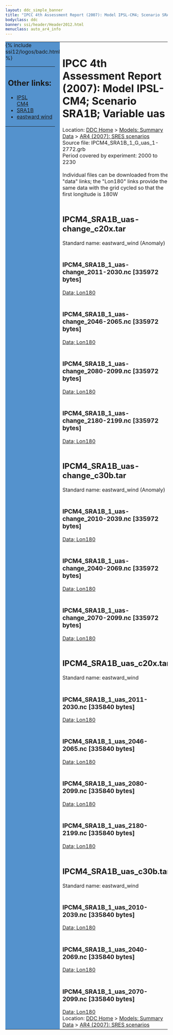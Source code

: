 ```yaml
---
layout: ddc_simple_banner
title: "IPCC 4th Assessment Report (2007): Model IPSL-CM4; Scenario SRA1B; Variable uas"
bodyclass: ddc
banner: ssi/header/Header2012.html
menuclass: auto_ar4_info
---
```



<table width="100%" border="0" cellspacing="0" cellpadding="0" style="border-collapse: collapse;">
<tr style="margin:0;padding:0;border:0;">
<td style="margin:0;padding:0;border:0;height:1pt;width:150pt;background:#5492CD;" valign="top" >

<div id="lh-col2" class="auto_ar4_info">
<table class="menumain" bgcolor="#5492CD" cellspacing="0" width="100%" border="0">
<tr><td>
<h2> Other links:</h2>
<ul>
<li><a href="/auto/ar4/model-IPSL-CM4.html">IPSL<br/>CM4</a></li>
<li><a href="/auto/ar4/scenario-SRA1B.html">SRA1B</a></li>
<li><a href="/auto/ar4/var-eastward_wind.html">eastward wind</a></li>
</ul>
</td></tr>
{% include ssi12/logos/badc.html %}
</table>
</div>
</td>
<td><h1>IPCC 4th Assessment Report (2007): Model IPSL-CM4; Scenario SRA1B; Variable uas</h1>

<!-- Breadcrumb1 -->
<div id="breadcrumb1" align="left">
Location: <a href="/index.html">DDC Home</a> > <a href="/sim/gcm_clim/">Models: Summary Data</a>
> <a href="/sim/gcm_clim/SRES_AR4/index.html">AR4 (2007): SRES scenarios</a>
</div>
<!-- End of Breadcrumb1 -->Source file: IPCM4_SRA1B_1_G_uas_1-2772.grb
<br/>
Period covered by experiment: 2000 to 2230<br/>
<br/>Individual files can be downloaded from the "data" links; the "Lon180" links provide the same data
         with the grid cycled so that the first longitude is 180W<br/>
<br/><h2>IPCM4_SRA1B_uas-change_c20x.tar</h2>
Standard name: eastward_wind (Anomaly)<br>
<br/><h3>IPCM4_SRA1B_1_uas-change_2011-2030.nc [335972 bytes]</h3>
<a href="http://apps.ipcc-data.org/cgi-bin/downl/ar4_nc/uas/IPCM4_SRA1B_1_uas-change_2011-2030.nc">Data; </a><a href="http://apps.ipcc-data.org/cgi-bin/downl/ar4_nc/uas/IPCM4_SRA1B_1_uas-change_2011-2030.cyto180.nc"> Lon180</a><br/>
<br/><h3>IPCM4_SRA1B_1_uas-change_2046-2065.nc [335972 bytes]</h3>
<a href="http://apps.ipcc-data.org/cgi-bin/downl/ar4_nc/uas/IPCM4_SRA1B_1_uas-change_2046-2065.nc">Data; </a><a href="http://apps.ipcc-data.org/cgi-bin/downl/ar4_nc/uas/IPCM4_SRA1B_1_uas-change_2046-2065.cyto180.nc"> Lon180</a><br/>
<br/><h3>IPCM4_SRA1B_1_uas-change_2080-2099.nc [335972 bytes]</h3>
<a href="http://apps.ipcc-data.org/cgi-bin/downl/ar4_nc/uas/IPCM4_SRA1B_1_uas-change_2080-2099.nc">Data; </a><a href="http://apps.ipcc-data.org/cgi-bin/downl/ar4_nc/uas/IPCM4_SRA1B_1_uas-change_2080-2099.cyto180.nc"> Lon180</a><br/>
<br/><h3>IPCM4_SRA1B_1_uas-change_2180-2199.nc [335972 bytes]</h3>
<a href="http://apps.ipcc-data.org/cgi-bin/downl/ar4_nc/uas/IPCM4_SRA1B_1_uas-change_2180-2199.nc">Data; </a><a href="http://apps.ipcc-data.org/cgi-bin/downl/ar4_nc/uas/IPCM4_SRA1B_1_uas-change_2180-2199.cyto180.nc"> Lon180</a><br/>
<br/><h2>IPCM4_SRA1B_uas-change_c30b.tar</h2>
Standard name: eastward_wind (Anomaly)<br>
<br/><h3>IPCM4_SRA1B_1_uas-change_2010-2039.nc [335972 bytes]</h3>
<a href="http://apps.ipcc-data.org/cgi-bin/downl/ar4_nc/uas/IPCM4_SRA1B_1_uas-change_2010-2039.nc">Data; </a><a href="http://apps.ipcc-data.org/cgi-bin/downl/ar4_nc/uas/IPCM4_SRA1B_1_uas-change_2010-2039.cyto180.nc"> Lon180</a><br/>
<br/><h3>IPCM4_SRA1B_1_uas-change_2040-2069.nc [335972 bytes]</h3>
<a href="http://apps.ipcc-data.org/cgi-bin/downl/ar4_nc/uas/IPCM4_SRA1B_1_uas-change_2040-2069.nc">Data; </a><a href="http://apps.ipcc-data.org/cgi-bin/downl/ar4_nc/uas/IPCM4_SRA1B_1_uas-change_2040-2069.cyto180.nc"> Lon180</a><br/>
<br/><h3>IPCM4_SRA1B_1_uas-change_2070-2099.nc [335972 bytes]</h3>
<a href="http://apps.ipcc-data.org/cgi-bin/downl/ar4_nc/uas/IPCM4_SRA1B_1_uas-change_2070-2099.nc">Data; </a><a href="http://apps.ipcc-data.org/cgi-bin/downl/ar4_nc/uas/IPCM4_SRA1B_1_uas-change_2070-2099.cyto180.nc"> Lon180</a><br/>
<br/><h2>IPCM4_SRA1B_uas_c20x.tar</h2>
Standard name: eastward_wind<br>
<br/><h3>IPCM4_SRA1B_1_uas_2011-2030.nc [335840 bytes]</h3>
<a href="http://apps.ipcc-data.org/cgi-bin/downl/ar4_nc/uas/IPCM4_SRA1B_1_uas_2011-2030.nc">Data; </a><a href="http://apps.ipcc-data.org/cgi-bin/downl/ar4_nc/uas/IPCM4_SRA1B_1_uas_2011-2030.cyto180.nc"> Lon180</a><br/>
<br/><h3>IPCM4_SRA1B_1_uas_2046-2065.nc [335840 bytes]</h3>
<a href="http://apps.ipcc-data.org/cgi-bin/downl/ar4_nc/uas/IPCM4_SRA1B_1_uas_2046-2065.nc">Data; </a><a href="http://apps.ipcc-data.org/cgi-bin/downl/ar4_nc/uas/IPCM4_SRA1B_1_uas_2046-2065.cyto180.nc"> Lon180</a><br/>
<br/><h3>IPCM4_SRA1B_1_uas_2080-2099.nc [335840 bytes]</h3>
<a href="http://apps.ipcc-data.org/cgi-bin/downl/ar4_nc/uas/IPCM4_SRA1B_1_uas_2080-2099.nc">Data; </a><a href="http://apps.ipcc-data.org/cgi-bin/downl/ar4_nc/uas/IPCM4_SRA1B_1_uas_2080-2099.cyto180.nc"> Lon180</a><br/>
<br/><h3>IPCM4_SRA1B_1_uas_2180-2199.nc [335840 bytes]</h3>
<a href="http://apps.ipcc-data.org/cgi-bin/downl/ar4_nc/uas/IPCM4_SRA1B_1_uas_2180-2199.nc">Data; </a><a href="http://apps.ipcc-data.org/cgi-bin/downl/ar4_nc/uas/IPCM4_SRA1B_1_uas_2180-2199.cyto180.nc"> Lon180</a><br/>
<br/><h2>IPCM4_SRA1B_uas_c30b.tar</h2>
Standard name: eastward_wind<br>
<br/><h3>IPCM4_SRA1B_1_uas_2010-2039.nc [335840 bytes]</h3>
<a href="http://apps.ipcc-data.org/cgi-bin/downl/ar4_nc/uas/IPCM4_SRA1B_1_uas_2010-2039.nc">Data; </a><a href="http://apps.ipcc-data.org/cgi-bin/downl/ar4_nc/uas/IPCM4_SRA1B_1_uas_2010-2039.cyto180.nc"> Lon180</a><br/>
<br/><h3>IPCM4_SRA1B_1_uas_2040-2069.nc [335840 bytes]</h3>
<a href="http://apps.ipcc-data.org/cgi-bin/downl/ar4_nc/uas/IPCM4_SRA1B_1_uas_2040-2069.nc">Data; </a><a href="http://apps.ipcc-data.org/cgi-bin/downl/ar4_nc/uas/IPCM4_SRA1B_1_uas_2040-2069.cyto180.nc"> Lon180</a><br/>
<br/><h3>IPCM4_SRA1B_1_uas_2070-2099.nc [335840 bytes]</h3>
<a href="http://apps.ipcc-data.org/cgi-bin/downl/ar4_nc/uas/IPCM4_SRA1B_1_uas_2070-2099.nc">Data; </a><a href="http://apps.ipcc-data.org/cgi-bin/downl/ar4_nc/uas/IPCM4_SRA1B_1_uas_2070-2099.cyto180.nc"> Lon180</a><br/>
<!-- Breadcrumb2 -->
<div id="breadcrumb2" align="left">
Location: <a href="/index.html">DDC Home</a> > <a href="/sim/gcm_clim/">Models: Summary Data</a>
> <a href="/sim/gcm_clim/SRES_AR4/index.html">AR4 (2007): SRES scenarios</a>
</div>
<!-- End of Breadcrumb2 --></td></tr></table>
